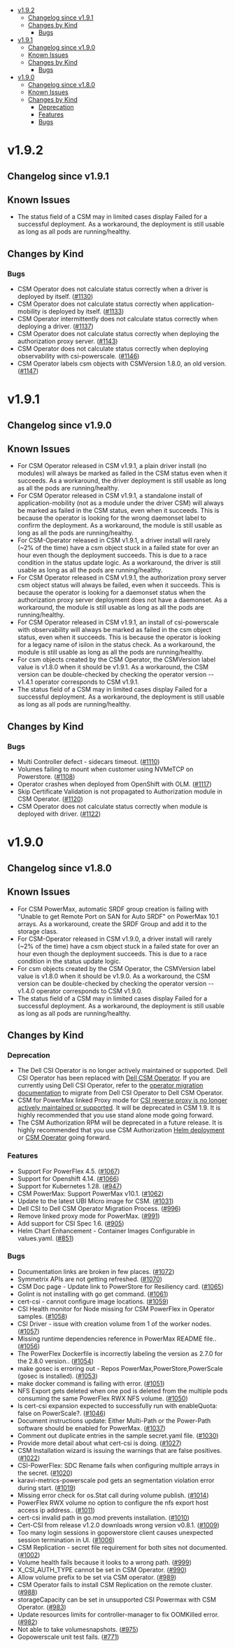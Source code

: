 <!--toc-->
- [v1.9.2](#v192)
  - [Changelog since v1.9.1](#changelog-since-v191)
  - [Changes by Kind](#changes-by-kind)
    - [Bugs](#bugs)
- [v1.9.1](#v191)
  - [Changelog since v1.9.0](#changelog-since-v190)
  - [Known Issues](#known-issues)
  - [Changes by Kind](#changes-by-kind)
    - [Bugs](#bugs)
- [v1.9.0](#v190)
  - [Changelog since v1.8.0](#changelog-since-v180)
  - [Known Issues](#known-issues)
  - [Changes by Kind](#changes-by-kind-1)
    - [Deprecation](#deprecation)
    - [Features](#features)
    - [Bugs](#bugs-1)
 
# v1.9.2

## Changelog since v1.9.1

## Known Issues

- The status field of a CSM may in limited cases display Failed for a successful deployment. As a workaround, the deployment is still usable as long as all pods are running/healthy.

## Changes by Kind

### Bugs

- CSM Operator does not calculate status correctly when a driver is deployed by itself. ([#1130](https://github.com/dell/csm/issues/1130))
- CSM Operator does not calculate status correctly when application-mobility is deployed by itself. ([#1133](https://github.com/dell/csm/issues/1133))
- CSM Operator intermittently does not calculate status correctly when deploying a driver. ([#1137](https://github.com/dell/csm/issues/1137))
- CSM Operator does not calculate status correctly when deploying the authorization proxy server. ([#1143](https://github.com/dell/csm/issues/1143))
- CSM Operator does not calculate status correctly when deploying observability with csi-powerscale. ([#1146](https://github.com/dell/csm/issues/1146))
- CSM Operator labels csm objects with CSMVersion 1.8.0, an old version. ([#1147](https://github.com/dell/csm/issues/1147))

# v1.9.1

## Changelog since v1.9.0

## Known Issues 

- For CSM Operator released in CSM v1.9.1, a plain driver install (no modules) will always be marked as failed in the CSM status even when it succeeds. As a workaround, the driver deployment is still usable as long as all the pods are running/healthy.
- For CSM Operator released in CSM v1.9.1, a standalone install of application-mobility (not as a module under the driver CSM) will always be marked as failed in the CSM status, even when it succeeds. This is because the operator is looking for the wrong daemonset label to confirm the deployment. As a workaround, the module is still usable as long as all the pods are running/healthy.
- For CSM-Operator released in CSM v1.9.1, a driver install will rarely (~2% of the time) have a csm object stuck in a failed state for over an hour even though the deployment succeeds. This is due to a race condition in the status update logic. As a workaround, the driver is still usable as long as all the pods are running/healthy.
- For CSM Operator released in CSM v1.9.1, the authorization proxy server csm object status will always be failed, even when it succeeds. This is because the operator is looking for a daemonset status when the authorization proxy server deployment does not have a daemonset. As a workaround, the module is still usable as long as all the pods are running/healthy.
- For CSM Operator released in CSM v1.9.1, an install of csi-powerscale with observability will always be marked as failed in the csm object status, even when it succeeds. This is because the operator is looking for a legacy name of isilon in the status check. As a workaround, the module is still usable as long as all the pods are running/healthy.
- For csm objects created by the CSM Operator, the CSMVersion label value is v1.8.0 when it should be v1.9.1. As a workaround, the CSM version can be double-checked by checking the operator version -- v1.4.1 operator corresponds to CSM v1.9.1.
- The status field of a CSM may in limited cases display Failed for a successful deployment. As a workaround, the deployment is still usable as long as all pods are running/healthy.

## Changes by Kind

### Bugs

- Multi Controller defect - sidecars timeout. ([#1110](https://github.com/dell/csm/issues/1110))
- Volumes failing to mount when customer using NVMeTCP on Powerstore. ([#1108](https://github.com/dell/csm/issues/1108))
- Operator crashes when deployed from OpenShift with OLM. ([#1117](https://github.com/dell/csm/issues/1117))
- Skip Certificate Validation is not propagated to Authorization module in CSM Operator. ([#1120](https://github.com/dell/csm/issues/1120))
- CSM Operator does not calculate status correctly when module is deployed with driver. ([#1122](https://github.com/dell/csm/issues/1122))

# v1.9.0 

## Changelog since v1.8.0 

## Known Issues 

- For CSM PowerMax, automatic SRDF group creation is failing with "Unable to get Remote Port on SAN for Auto SRDF" on PowerMax 10.1 arrays. As a workaround, create the SRDF Group and add it to the storage class.
- For CSM-Operator released in CSM v1.9.0, a driver install will rarely (~2% of the time) have a csm object stuck in a failed state for over an hour even though the deployment succeeds. This is due to a race condition in the status update logic.
- For csm objects created by the CSM Operator, the CSMVersion label value is v1.8.0 when it should be v1.9.0. As a workaround, the CSM version can be double-checked by checking the operator version -- v1.4.0 operator corresponds to CSM v1.9.0.
- The status field of a CSM may in limited cases display Failed for a successful deployment. As a workaround, the deployment is still usable as long as all pods are running/healthy.
  
## Changes by Kind 

### Deprecation 

- The Dell CSI Operator is no longer actively maintained or supported. Dell CSI Operator has been replaced with [Dell CSM Operator](https://dell.github.io/csm-docs/docs/deployment/csmoperator/). If you are currently using Dell CSI Operator, refer to the [operator migration documentation](https://dell.github.io/csm-docs/docs/csidriver/installation/operator/operator_migration/) to migrate from Dell CSI Operator to Dell CSM Operator.
- CSM for PowerMax linked Proxy mode for [CSI reverse proxy is no longer actively maintained or supported](https://dell.github.io/csm-docs/docs/csidriver/release/powermax/). It will be deprecated in CSM 1.9. It is highly recommended that you use stand alone mode going forward.
- The CSM Authorization RPM will be deprecated in a future release. It is highly recommended that you use CSM Authorization [Helm deployment](https://dell.github.io/csm-docs/docs/authorization/deployment/helm/) or [CSM Operator](https://dell.github.io/csm-docs/docs/authorization/deployment/operator/) going forward.

### Features 

- Support For PowerFlex 4.5. ([#1067](https://github.com/dell/csm/issues/1067))
- Support for Openshift 4.14. ([#1066](https://github.com/dell/csm/issues/1066))
- Support for Kubernetes 1.28. ([#947](https://github.com/dell/csm/issues/947))
- CSM PowerMax: Support PowerMax v10.1. ([#1062](https://github.com/dell/csm/issues/1062))
- Update to the latest UBI Micro image for CSM. ([#1031](https://github.com/dell/csm/issues/1031))
- Dell CSI to Dell CSM Operator Migration Process. ([#996](https://github.com/dell/csm/issues/996))
- Remove linked proxy mode for PowerMax. ([#991](https://github.com/dell/csm/issues/991))
- Add support for CSI Spec 1.6. ([#905](https://github.com/dell/csm/issues/905))
- Helm Chart Enhancement - Container Images Configurable in values.yaml. ([#851](https://github.com/dell/csm/issues/851))

### Bugs 

- Documentation links are broken in few places. ([#1072](https://github.com/dell/csm/issues/1072))
- Symmetrix APIs are not getting refreshed. ([#1070](https://github.com/dell/csm/issues/1070))
- CSM Doc page - Update link to PowerStore for Resiliency card. ([#1065](https://github.com/dell/csm/issues/1065))
- Golint is not installing with go get command. ([#1061](https://github.com/dell/csm/issues/1061))
- cert-csi - cannot configure image locations. ([#1059](https://github.com/dell/csm/issues/1059))
- CSI Health monitor for Node missing for CSM PowerFlex in Operator samples. ([#1058](https://github.com/dell/csm/issues/1058))
- CSI Driver - issue with creation volume from 1 of the worker nodes. ([#1057](https://github.com/dell/csm/issues/1057))
- Missing runtime dependencies reference in PowerMax README file.. ([#1056](https://github.com/dell/csm/issues/1056))
- The PowerFlex Dockerfile is incorrectly labeling the version as 2.7.0 for the 2.8.0 version.. ([#1054](https://github.com/dell/csm/issues/1054))
- make gosec is erroring out - Repos PowerMax,PowerStore,PowerScale (gosec is installed). ([#1053](https://github.com/dell/csm/issues/1053))
- make docker command is failing with error. ([#1051](https://github.com/dell/csm/issues/1051))
- NFS Export gets deleted when one pod is deleted from the multiple pods consuming the same PowerFlex RWX NFS volume. ([#1050](https://github.com/dell/csm/issues/1050))
- Is cert-csi expansion expected to successfully run with enableQuota: false on PowerScale?. ([#1046](https://github.com/dell/csm/issues/1046))
- Document instructions update: Either Multi-Path or the Power-Path software should be enabled for PowerMax. ([#1037](https://github.com/dell/csm/issues/1037))
- Comment out duplicate entries in the sample secret.yaml file. ([#1030](https://github.com/dell/csm/issues/1030))
- Provide more detail about what cert-csi is doing. ([#1027](https://github.com/dell/csm/issues/1027))
- CSM Installation wizard is issuing the warnings that are false positives. ([#1022](https://github.com/dell/csm/issues/1022))
- CSI-PowerFlex: SDC Rename fails when configuring multiple arrays in the secret. ([#1020](https://github.com/dell/csm/issues/1020))
- karavi-metrics-powerscale pod gets an segmentation violation error during start. ([#1019](https://github.com/dell/csm/issues/1019))
- Missing error check for os.Stat call during volume publish. ([#1014](https://github.com/dell/csm/issues/1014))
- PowerFlex RWX volume no option to configure the nfs export host access ip address.. ([#1011](https://github.com/dell/csm/issues/1011))
- cert-csi invalid path in go.mod prevents installation. ([#1010](https://github.com/dell/csm/issues/1010))
- Cert-CSI from release v1.2.0 downloads wrong version v0.8.1. ([#1009](https://github.com/dell/csm/issues/1009))
- Too many login sessions in gopowerstore client causes unexpected session termination in UI. ([#1006](https://github.com/dell/csm/issues/1006))
- CSM Replication - secret file requirement for both sites not documented. ([#1002](https://github.com/dell/csm/issues/1002))
- Volume health fails because it looks to a wrong path. ([#999](https://github.com/dell/csm/issues/999))
- X_CSI_AUTH_TYPE cannot be set in CSM Operator. ([#990](https://github.com/dell/csm/issues/990))
- Allow volume prefix to be set via CSM operator. ([#989](https://github.com/dell/csm/issues/989))
- CSM Operator fails to install CSM Replication on the remote cluster. ([#988](https://github.com/dell/csm/issues/988))
- storageCapacity can be set in unsupported CSI Powermax with CSM Operator. ([#983](https://github.com/dell/csm/issues/983))
- Update resources limits for controller-manager to fix OOMKilled error. ([#982](https://github.com/dell/csm/issues/982))
- Not able to take volumesnapshots. ([#975](https://github.com/dell/csm/issues/975))
- Gopowerscale unit test fails. ([#771](https://github.com/dell/csm/issues/771))
